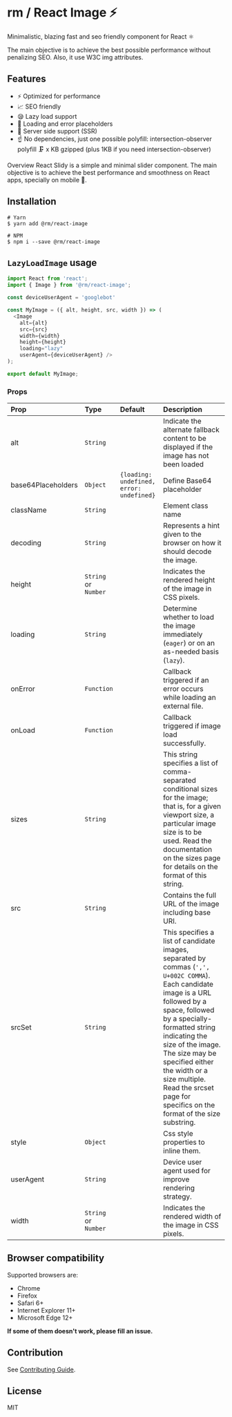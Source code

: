 # rm / React Image ⚡

Minimalistic, blazing fast and seo friendly component for React ⚛️

The main objective is to achieve the best possible performance without penalizing SEO. Also, it use W3C img attributes.

## Features
- ⚡️ Optimized for performance
- 📈 SEO friendly
- 😪 Lazy load support
- 🌇 Loading and error placeholders
- 🔁 Server side support (SSR)
- ☝ No dependencies, just one possible polyfill: intersection-observer polyfill
🗜️ x KB gzipped (plus 1KB if you need intersection-observer)

Overview
React Slidy is a simple and minimal slider component. The main objective is to achieve the best performance and smoothness on React apps, specially on mobile 📱.

## Installation
```
# Yarn
$ yarn add @rm/react-image

# NPM
$ npm i --save @rm/react-image
```

## `LazyLoadImage` usage

```javascript
import React from 'react';
import { Image } from '@rm/react-image';

const deviceUserAgent = 'googlebot'

const MyImage = ({ alt, height, src, width }) => (
  <Image
    alt={alt}
    src={src}
    width={width}
    height={height}
    loading="lazy"
    userAgent={deviceUserAgent} />
);

export default MyImage;
```

### Props

| Prop | Type | Default | Description |
|:---|:---|:---|:---|
| alt | `String` |  | Indicate the alternate fallback content to be displayed if the image has not been loaded |
| base64Placeholders | `Object` | `{loading: undefined, error: undefined}` | Define Base64 placeholder |
| className | `String` | | Element class name |
| decoding | `String` | | Represents a hint given to the browser on how it should decode the image. |
| height | `String` or `Number` | | Indicates the rendered height of the image in CSS pixels. |
| loading | `String` | | Determine whether to load the image immediately (`eager`) or on an as-needed basis (`lazy`). |
| onError | `Function` | | Callback triggered if an error occurs while loading an external file. |
| onLoad | `Function` | | Callback triggered if image load successfully. |
| sizes | `String` | | This string specifies a list of comma-separated conditional sizes for the image; that is, for a given viewport size, a particular image size is to be used. Read the documentation on the sizes page for details on the format of this string. |
| src | `String` |  | Contains the full URL of the image including base URI. |
| srcSet | `String` | | This specifies a list of candidate images, separated by commas (`',', U+002C COMMA`). Each candidate image is a URL followed by a space, followed by a specially-formatted string indicating the size of the image. The size may be specified either the width or a size multiple. Read the srcset page for specifics on the format of the size substring. |
| style | `Object` | | Css style properties to inline them. |
| userAgent | `String` | | Device user agent used for improve rendering strategy. |
| width | `String` or `Number` | | Indicates the rendered width of the image in CSS pixels. |
## Browser compatibility
Supported browsers are:

- Chrome
- Firefox
- Safari 6+
- Internet Explorer 11+
- Microsoft Edge 12+

**If some of them doesn't work, please fill an issue.**

## Contribution

See [Contributing Guide](https://github.com/rmoralp/rm-react-image/tree/main/.github/contributing.md).

## License

MIT